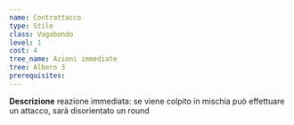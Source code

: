 ```yaml
---
name: Contrattacco
type: Stile
class: Vagabondo
level: 1
cost: 4
tree_name: Azioni immediate
tree: Albero 3
prerequisites: 
---
```


**Descrizione**
reazione immediata: se viene colpito in mischia può effettuare un attacco,
sarà disorientato un round